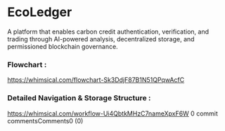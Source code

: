 # EcoLedger


A platform that enables carbon credit authentication, verification, and trading through AI-powered analysis, decentralized storage, and permissioned blockchain governance.




### Flowchart : 


https://whimsical.com/flowchart-Sk3DdjF87B1N51QPqwAcfC


### Detailed Navigation & Storage Structure : 


https://whimsical.com/workflow-Ui4QbtkMHzC7nameXpxF6W
0 commit commentsComments0 (0)
